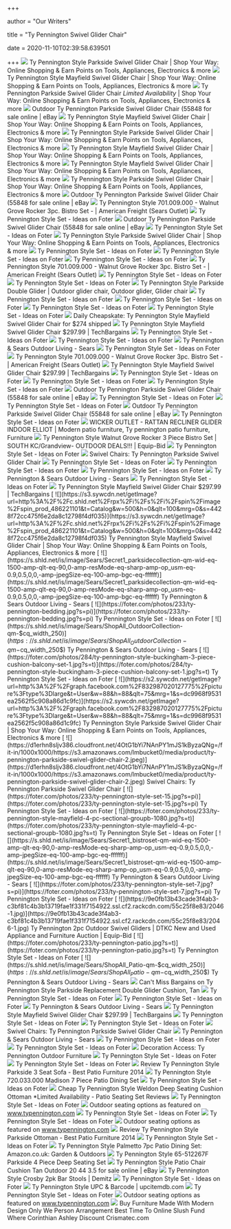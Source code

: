+++
        
author = "Our Writers"
        
title = "Ty Pennington Swivel Glider Chair"
        
date = 2020-11-10T02:39:58.639501
        
+++
[ ![](https://s5.sywcdn.net/getImage?url=http%3A%2F%2Fc.shld.net%2Frpx%2Fi%2Fs%2Fi%2Fspin%2Fimage%2Fspin_prod_1233104412&t=Product&w=1500&h=1500&qlt=100&mrg=1&str=1&s=9e8bcecf74ddfe28c27d87d7c9442fa2)](https://s5.sywcdn.net/getImage?url=http%3A%2F%2Fc.shld.net%2Frpx%2Fi%2Fs%2Fi%2Fspin%2Fimage%2Fspin_prod_1233104412&t=Product&w=1500&h=1500&qlt=100&mrg=1&str=1&s=9e8bcecf74ddfe28c27d87d7c9442fa2) Ty Pennington Style Parkside Swivel Glider Chair | Shop Your Way: Online  Shopping & Earn Points on Tools, Appliances, Electronics & more
[ ![](https://s5.sywcdn.net/getImage?url=http%3A%2F%2Fc.shld.net%2Frpx%2Fi%2Fs%2Fi%2Fspin%2Fimage%2Fspin_prod_246756101&t=Product&w=1500&h=1500&qlt=100&mrg=1&str=1&s=f46880c591983d97d34fa645cb3483fc)](https://s5.sywcdn.net/getImage?url=http%3A%2F%2Fc.shld.net%2Frpx%2Fi%2Fs%2Fi%2Fspin%2Fimage%2Fspin_prod_246756101&t=Product&w=1500&h=1500&qlt=100&mrg=1&str=1&s=f46880c591983d97d34fa645cb3483fc) Ty Pennington Style Mayfield Swivel Glider Chair | Shop Your Way: Online  Shopping & Earn Points on Tools, Appliances, Electronics & more
[ ![](https://s2.sywcdn.net/getImage?url=http%3A%2F%2Fc.shld.net%2Frpx%2Fi%2Fs%2Fi%2Fspin%2F10131052%2Fprod_12259244012&t=Product&w=1500&h=1500&qlt=100&mrg=1&str=1&s=7fdb2fcf6549bb83aaea43e3a72f4fbd)](https://s2.sywcdn.net/getImage?url=http%3A%2F%2Fc.shld.net%2Frpx%2Fi%2Fs%2Fi%2Fspin%2F10131052%2Fprod_12259244012&t=Product&w=1500&h=1500&qlt=100&mrg=1&str=1&s=7fdb2fcf6549bb83aaea43e3a72f4fbd) Ty Pennington Parkside Swivel Glider Chair *Limited Availability* | Shop  Your Way: Online Shopping & Earn Points on Tools, Appliances, Electronics &  more
[ ![](https://i.ebayimg.com/00/s/MzExWDQ1Ng==/z/OKgAAOSwoapfFaDi/$_1.JPG?set_id=8800005007)](https://i.ebayimg.com/00/s/MzExWDQ1Ng==/z/OKgAAOSwoapfFaDi/$_1.JPG?set_id=8800005007) Outdoor Ty Pennington Parkside Swivel Glider Chair (55848 for sale online |  eBay
[ ![](https://s2.sywcdn.net/getImage?url=http%3A%2F%2Fc.shld.net%2Frpx%2Fi%2Fs%2Fi%2Fspin%2Fimage%2Fspin_prod_632892301&t=Product&w=380&h=380&qlt=100&mrg=1&s=bb16a5442268404d69c211e95b7c7caa)](https://s2.sywcdn.net/getImage?url=http%3A%2F%2Fc.shld.net%2Frpx%2Fi%2Fs%2Fi%2Fspin%2Fimage%2Fspin_prod_632892301&t=Product&w=380&h=380&qlt=100&mrg=1&s=bb16a5442268404d69c211e95b7c7caa) Ty Pennington Style Mayfield Swivel Glider Chair | Shop Your Way: Online  Shopping & Earn Points on Tools, Appliances, Electronics & more
[ ![](https://s4.sywcdn.net/getImage?url=http%3A%2F%2Fc.shld.net%2Frpx%2Fi%2Fs%2Fi%2Fspin%2Fimage%2Fspin_prod_915323412&t=Product&w=380&h=380&qlt=100&mrg=1&s=3b790534c9974a18c233d3b7a6a393cd)](https://s4.sywcdn.net/getImage?url=http%3A%2F%2Fc.shld.net%2Frpx%2Fi%2Fs%2Fi%2Fspin%2Fimage%2Fspin_prod_915323412&t=Product&w=380&h=380&qlt=100&mrg=1&s=3b790534c9974a18c233d3b7a6a393cd) Ty Pennington Style Parkside Swivel Glider Chair | Shop Your Way: Online  Shopping & Earn Points on Tools, Appliances, Electronics & more
[ ![](https://s2.sywcdn.net/getImage?url=http%3A%2F%2Fc.shld.net%2Frpx%2Fi%2Fs%2Fi%2Fspin%2Fimage%2Fspin_prod_632892401&t=Product&w=380&h=380&qlt=100&mrg=1&s=f62479b80db14fb3c4341b8762389373)](https://s2.sywcdn.net/getImage?url=http%3A%2F%2Fc.shld.net%2Frpx%2Fi%2Fs%2Fi%2Fspin%2Fimage%2Fspin_prod_632892401&t=Product&w=380&h=380&qlt=100&mrg=1&s=f62479b80db14fb3c4341b8762389373) Ty Pennington Style Mayfield Swivel Glider Chair | Shop Your Way: Online  Shopping & Earn Points on Tools, Appliances, Electronics & more
[ ![](https://s4.sywcdn.net/getImage?url=http%3A%2F%2Fc.shld.net%2Frpx%2Fi%2Fs%2Fi%2Fspin%2Fimage%2Fspin_prod_632892501&t=Product&w=380&h=380&qlt=100&mrg=1&s=ca33ac02cf57f6dc6bd84693505807f8)](https://s4.sywcdn.net/getImage?url=http%3A%2F%2Fc.shld.net%2Frpx%2Fi%2Fs%2Fi%2Fspin%2Fimage%2Fspin_prod_632892501&t=Product&w=380&h=380&qlt=100&mrg=1&s=ca33ac02cf57f6dc6bd84693505807f8) Ty Pennington Style Mayfield Swivel Glider Chair | Shop Your Way: Online  Shopping & Earn Points on Tools, Appliances, Electronics & more
[ ![](https://s4.sywcdn.net/getImage?url=http%3A%2F%2Fc.shld.net%2Frpx%2Fi%2Fs%2Fi%2Fspin%2Fimage%2Fspin_prod_915601212&t=Product&w=380&h=380&qlt=100&mrg=1&s=2078d0d6aeb0a938a0587c870fce4e8a)](https://s4.sywcdn.net/getImage?url=http%3A%2F%2Fc.shld.net%2Frpx%2Fi%2Fs%2Fi%2Fspin%2Fimage%2Fspin_prod_915601212&t=Product&w=380&h=380&qlt=100&mrg=1&s=2078d0d6aeb0a938a0587c870fce4e8a) Ty Pennington Style Parkside Swivel Glider Chair | Shop Your Way: Online  Shopping & Earn Points on Tools, Appliances, Electronics & more
[ ![](https://i.ebayimg.com/images/g/UKUAAOSwy-FfFaDi/s-l640.jpg)](https://i.ebayimg.com/images/g/UKUAAOSwy-FfFaDi/s-l640.jpg) Outdoor Ty Pennington Parkside Swivel Glider Chair (55848 for sale online |  eBay
[ ![](https://c.shld.net/rpx/i/s/i/spin/10154254/prod_1758339012?hei=500&wid=500&sharpen=1)](https://c.shld.net/rpx/i/s/i/spin/10154254/prod_1758339012?hei=500&wid=500&sharpen=1) Ty Pennington Style 701.009.000 - Walnut Grove Rocker 3pc. Bistro Set - |  American Freight (Sears Outlet)
[ ![](https://foter.com/photos/247/ty-pennington-style-parkside-4-piece-deep-seating-set.jpg?s=t)](https://foter.com/photos/247/ty-pennington-style-parkside-4-piece-deep-seating-set.jpg?s=t) Ty Pennington Style Set - Ideas on Foter
[ ![](https://i.ebayimg.com/images/g/A~EAAOSwZp5fFaDi/s-l640.jpg)](https://i.ebayimg.com/images/g/A~EAAOSwZp5fFaDi/s-l640.jpg) Outdoor Ty Pennington Parkside Swivel Glider Chair (55848 for sale online |  eBay
[ ![](https://foter.com/photos/233/deep-seating-wicker-patio-furniture.jpg?s=pi)](https://foter.com/photos/233/deep-seating-wicker-patio-furniture.jpg?s=pi) Ty Pennington Style Set - Ideas on Foter
[ ![](https://s4.sywcdn.net/getImage?url=http%3A%2F%2Fc.shld.net%2Frpx%2Fi%2Fs%2Fi%2Fspin%2Fimage%2Fspin_prod_919706212&t=Product&w=380&h=380&qlt=100&mrg=1&s=41fea1d99aae305cc3d623c5dd01b620)](https://s4.sywcdn.net/getImage?url=http%3A%2F%2Fc.shld.net%2Frpx%2Fi%2Fs%2Fi%2Fspin%2Fimage%2Fspin_prod_919706212&t=Product&w=380&h=380&qlt=100&mrg=1&s=41fea1d99aae305cc3d623c5dd01b620) Ty Pennington Style Parkside Swivel Glider Chair | Shop Your Way: Online  Shopping & Earn Points on Tools, Appliances, Electronics & more
[ ![](https://foter.com/photos/title/ty-pennington-style-set.jpg)](https://foter.com/photos/title/ty-pennington-style-set.jpg) Ty Pennington Style Set - Ideas on Foter
[ ![](https://foter.com/photos/313/ty-pennington-style-parkside-lounge-chair.jpg?s=t)](https://foter.com/photos/313/ty-pennington-style-parkside-lounge-chair.jpg?s=t) Ty Pennington Style Set - Ideas on Foter
[ ![](https://foter.com/photos/284/ty-pennington-style-kesey-3pc-bistro-set.jpg?s=t)](https://foter.com/photos/284/ty-pennington-style-kesey-3pc-bistro-set.jpg?s=t) Ty Pennington Style Set - Ideas on Foter
[ ![](https://i.sears.com/s/i/spin/10154254/prod_1758338712)](https://i.sears.com/s/i/spin/10154254/prod_1758338712) Ty Pennington Style 701.009.000 - Walnut Grove Rocker 3pc. Bistro Set - |  American Freight (Sears Outlet)
[ ![](https://foter.com/photos/233/ty-pennington-bedding-sets.jpg?s=pi)](https://foter.com/photos/233/ty-pennington-bedding-sets.jpg?s=pi) Ty Pennington Style Set - Ideas on Foter
[ ![](https://foter.com/photos/284/ty-pennington-style-parkside-3-piece-bar-set-3.jpg?s=pi)](https://foter.com/photos/284/ty-pennington-style-parkside-3-piece-bar-set-3.jpg?s=pi) Ty Pennington Style Set - Ideas on Foter
[ ![](https://i.pinimg.com/originals/dd/d5/3a/ddd53aebf75f41d38a7e33c7fecaa720.jpg)](https://i.pinimg.com/originals/dd/d5/3a/ddd53aebf75f41d38a7e33c7fecaa720.jpg) Ty Pennington Style Parkside Double Glider | Outdoor glider chair, Outdoor  glider, Glider chair
[ ![](https://foter.com/photos/284/ty-pennington-style-kesey-7-piece-dining-set-3.jpg?s=t)](https://foter.com/photos/284/ty-pennington-style-kesey-7-piece-dining-set-3.jpg?s=t) Ty Pennington Style Set - Ideas on Foter
[ ![](https://foter.com/photos/233/ty-pennington-comforter-sets.jpg?s=pi)](https://foter.com/photos/233/ty-pennington-comforter-sets.jpg?s=pi) Ty Pennington Style Set - Ideas on Foter
[ ![](https://foter.com/photos/284/ty-pennington-style-bryant-7-piece-sling-dining-set.jpg?s=pi)](https://foter.com/photos/284/ty-pennington-style-bryant-7-piece-sling-dining-set.jpg?s=pi) Ty Pennington Style Set - Ideas on Foter
[ ![](https://foter.com/photos/233/ty-pennington-style-marco-island-5-piece-chat-set-2.jpg?s=t)](https://foter.com/photos/233/ty-pennington-style-marco-island-5-piece-chat-set-2.jpg?s=t) Ty Pennington Style Set - Ideas on Foter
[ ![](https://2.bp.blogspot.com/-0Osx9cMahwg/VZSuzqCy2sI/AAAAAAAA8bM/vx_C1I2wma8/w1200-h630-p-k-no-nu/swivel%2Bglider.jpg)](https://2.bp.blogspot.com/-0Osx9cMahwg/VZSuzqCy2sI/AAAAAAAA8bM/vx_C1I2wma8/w1200-h630-p-k-no-nu/swivel%2Bglider.jpg) Daily Cheapskate: Ty Pennington Style Mayfield Swivel Glider Chair for $274  shipped
[ ![](https://www.techbargains.com/imagery/deals/9617.fit:lim_size:200x200_v:1592980814.jpg)](https://www.techbargains.com/imagery/deals/9617.fit:lim_size:200x200_v:1592980814.jpg) Ty Pennington Style Mayfield Swivel Glider Chair $297.99 | TechBargains
[ ![](https://foter.com/photos/233/sears-ty-pennington-patio-set.jpg?s=t)](https://foter.com/photos/233/sears-ty-pennington-patio-set.jpg?s=t) Ty Pennington Style Set - Ideas on Foter
[ ![](https://foter.com/photos/233/ty-pennington-style-set-3.jpg?s=t)](https://foter.com/photos/233/ty-pennington-style-set-3.jpg?s=t) Ty Pennington Style Set - Ideas on Foter
[ ![](https://s.shld.net/is/image/Sears/TyP_parksideDeep-qm-wid-eq-1500-amp-qlt-eq-90,0-amp-resMode-eq-sharp-amp-op_usm-eq-0.9,0.5,0,0,-amp-jpegSize-eq-100-amp-bgc-eq-ffffff)](https://s.shld.net/is/image/Sears/TyP_parksideDeep-qm-wid-eq-1500-amp-qlt-eq-90,0-amp-resMode-eq-sharp-amp-op_usm-eq-0.9,0.5,0,0,-amp-jpegSize-eq-100-amp-bgc-eq-ffffff) Ty Pennington & Sears Outdoor Living - Sears
[ ![](https://foter.com/photos/233/sears-outdoor-furniture-ty-pennington.jpg?s=pi)](https://foter.com/photos/233/sears-outdoor-furniture-ty-pennington.jpg?s=pi) Ty Pennington Style Set - Ideas on Foter
[ ![](https://i.sears.com/s/i/spin/10154254/prod_1758338812)](https://i.sears.com/s/i/spin/10154254/prod_1758338812) Ty Pennington Style 701.009.000 - Walnut Grove Rocker 3pc. Bistro Set - |  American Freight (Sears Outlet)
[ ![](https://www.techbargains.com/imagery/deals/17187.fit:lim_size:200x200_v:1592980364.jpg)](https://www.techbargains.com/imagery/deals/17187.fit:lim_size:200x200_v:1592980364.jpg) Ty Pennington Style Mayfield Swivel Glider Chair $297.99 | TechBargains
[ ![](https://foter.com/photos/284/ty-pennington-style-parkside-3-piece-bar-set-1.jpg?s=pi)](https://foter.com/photos/284/ty-pennington-style-parkside-3-piece-bar-set-1.jpg?s=pi) Ty Pennington Style Set - Ideas on Foter
[ ![](https://foter.com/photos/233/ty-pennington-style-set-4.jpg?s=t)](https://foter.com/photos/233/ty-pennington-style-set-4.jpg?s=t) Ty Pennington Style Set - Ideas on Foter
[ ![](https://foter.com/photos/233/sears-ty-pennington-patio-furniture.jpg?s=pi)](https://foter.com/photos/233/sears-ty-pennington-patio-furniture.jpg?s=pi) Ty Pennington Style Set - Ideas on Foter
[ ![](https://i.ebayimg.com/thumbs/images/g/P-UAAOSwHUdfUqTN/s-l200.jpg)](https://i.ebayimg.com/thumbs/images/g/P-UAAOSwHUdfUqTN/s-l200.jpg) Outdoor Ty Pennington Parkside Swivel Glider Chair (55848 for sale online |  eBay
[ ![](https://foter.com/photos/233/ty-pennington-parkside.jpg?s=pi)](https://foter.com/photos/233/ty-pennington-parkside.jpg?s=pi) Ty Pennington Style Set - Ideas on Foter
[ ![](https://foter.com/photos/233/ty-pennington-style-set-16.jpg?s=pi)](https://foter.com/photos/233/ty-pennington-style-set-16.jpg?s=pi) Ty Pennington Style Set - Ideas on Foter
[ ![](https://i.ebayimg.com/thumbs/images/g/8gUAAOSwOQ9fSCLN/s-l200.jpg)](https://i.ebayimg.com/thumbs/images/g/8gUAAOSwOQ9fSCLN/s-l200.jpg) Outdoor Ty Pennington Parkside Swivel Glider Chair (55848 for sale online |  eBay
[ ![](https://foter.com/photos/233/ty-pennington-outdoor-furniture.jpg?s=pi)](https://foter.com/photos/233/ty-pennington-outdoor-furniture.jpg?s=pi) Ty Pennington Style Set - Ideas on Foter
[ ![](https://i.pinimg.com/originals/f5/6b/78/f56b78ac48d56194599e2821fa33a42c.jpg)](https://i.pinimg.com/originals/f5/6b/78/f56b78ac48d56194599e2821fa33a42c.jpg) WICKER OUTLET - RATTAN RECLINER GLIDER INDOOR ELLIOT | Modern patio  furniture, Ty pennington patio furniture, Furniture
[ ![](https://18cfdfd73150f69310ab-4d842a0601d0ae955a714605e7fb6d6f.ssl.cf2.rackcdn.com/1238/186154.jpg)](https://18cfdfd73150f69310ab-4d842a0601d0ae955a714605e7fb6d6f.ssl.cf2.rackcdn.com/1238/186154.jpg) Ty Pennington Style Walnut Grove Rocker 3 Piece Bistro Set | SOUTH  KC/Grandview- OUTDOOR DEALS!!! | Equip-Bid
[ ![](https://foter.com/photos/284/ty-pennington-style-set-7.jpg?s=pi)](https://foter.com/photos/284/ty-pennington-style-set-7.jpg?s=pi) Ty Pennington Style Set - Ideas on Foter
[ ![](http://patken.club/image_uploads/se/furniture-searsr-patio-ty-pennington-sets-covers_modern-patio-and-furniture-700x450.jpg)](http://patken.club/image_uploads/se/furniture-searsr-patio-ty-pennington-sets-covers_modern-patio-and-furniture-700x450.jpg) Swivel Chairs: Ty Pennington Parkside Swivel Glider Chair
[ ![](https://foter.com/photos/233/ty-pennington-style-madison-7-piece-patio-dining-set-limited-availability-5.jpg?s=t)](https://foter.com/photos/233/ty-pennington-style-madison-7-piece-patio-dining-set-limited-availability-5.jpg?s=t) Ty Pennington Style Set - Ideas on Foter
[ ![](https://foter.com/photos/233/ty-pennington-style-set-18.jpg?s=pi)](https://foter.com/photos/233/ty-pennington-style-set-18.jpg?s=pi) Ty Pennington Style Set - Ideas on Foter
[ ![](https://foter.com/photos/233/ty-pennington-style-set-17.jpg?s=pi)](https://foter.com/photos/233/ty-pennington-style-set-17.jpg?s=pi) Ty Pennington Style Set - Ideas on Foter
[ ![](https://s.shld.net/is/image/Sears/TyPennington2015_hero-qm-wid-eq-1500-amp-qlt-eq-90,0-amp-resMode-eq-sharp-amp-op_usm-eq-0.9,0.5,0,0,-amp-jpegSize-eq-100-amp-bgc-eq-ffffff)](https://s.shld.net/is/image/Sears/TyPennington2015_hero-qm-wid-eq-1500-amp-qlt-eq-90,0-amp-resMode-eq-sharp-amp-op_usm-eq-0.9,0.5,0,0,-amp-jpegSize-eq-100-amp-bgc-eq-ffffff) Ty Pennington & Sears Outdoor Living - Sears
[ ![](https://foter.com/photos/233/ty-pennington-style-set-21.jpg?s=pi)](https://foter.com/photos/233/ty-pennington-style-set-21.jpg?s=pi) Ty Pennington Style Set - Ideas on Foter
[ ![](https://www.techbargains.com/imagery/deals/206002.fit:lim_size:200x200_v:1592954326.jpg)](https://www.techbargains.com/imagery/deals/206002.fit:lim_size:200x200_v:1592954326.jpg) Ty Pennington Style Mayfield Swivel Glider Chair $297.99 | TechBargains
[ ![](https://s3.sywcdn.net/getImage?url=http%3A%2F%2Fc.shld.net%2Frpx%2Fi%2Fs%2Fi%2Fspin%2Fimage%2Fspin_prod_486221101&t=Catalog&w=500&h=0&qlt=100&mrg=0&s=4428f72cc475f6e2da8c12798f4df035)](https://s3.sywcdn.net/getImage?url=http%3A%2F%2Fc.shld.net%2Frpx%2Fi%2Fs%2Fi%2Fspin%2Fimage%2Fspin_prod_486221101&t=Catalog&w=500&h=0&qlt=100&mrg=0&s=4428f72cc475f6e2da8c12798f4df035) Ty Pennington Style Mayfield Swivel Glider Chair | Shop Your Way: Online  Shopping & Earn Points on Tools, Appliances, Electronics & more
[ ![](https://s.shld.net/is/image/Sears/Secret1_parksidecollection-qm-wid-eq-1500-amp-qlt-eq-90,0-amp-resMode-eq-sharp-amp-op_usm-eq-0.9,0.5,0,0,-amp-jpegSize-eq-100-amp-bgc-eq-ffffff)](https://s.shld.net/is/image/Sears/Secret1_parksidecollection-qm-wid-eq-1500-amp-qlt-eq-90,0-amp-resMode-eq-sharp-amp-op_usm-eq-0.9,0.5,0,0,-amp-jpegSize-eq-100-amp-bgc-eq-ffffff) Ty Pennington & Sears Outdoor Living - Sears
[ ![](https://foter.com/photos/233/ty-pennington-bedding.jpg?s=pi)](https://foter.com/photos/233/ty-pennington-bedding.jpg?s=pi) Ty Pennington Style Set - Ideas on Foter
[ ![](https://s.shld.net/is/image/Sears/ShopAll_OutdoorCollection-qm-$cq_width_250$)](https://s.shld.net/is/image/Sears/ShopAll_OutdoorCollection-qm-$cq_width_250$) Ty Pennington & Sears Outdoor Living - Sears
[ ![](https://foter.com/photos/284/ty-pennington-style-buckingham-3-piece-cushion-balcony-set-1.jpg?s=t)](https://foter.com/photos/284/ty-pennington-style-buckingham-3-piece-cushion-balcony-set-1.jpg?s=t) Ty Pennington Style Set - Ideas on Foter
[ ![](https://s2.sywcdn.net/getImage?url=http%3A%2F%2Fgraph.facebook.com%2F832987020127775%2Fpicture%3Ftype%3Dlarge&t=User&w=88&h=88&qlt=75&mrg=1&s=dc9968f9531ea2562f5c908a86d1c9fc)](https://s2.sywcdn.net/getImage?url=http%3A%2F%2Fgraph.facebook.com%2F832987020127775%2Fpicture%3Ftype%3Dlarge&t=User&w=88&h=88&qlt=75&mrg=1&s=dc9968f9531ea2562f5c908a86d1c9fc) Ty Pennington Style Parkside Swivel Glider Chair | Shop Your Way: Online  Shopping & Earn Points on Tools, Appliances, Electronics & more
[ ![](https://d1erhn8sljv386.cloudfront.net/4OtG1bYi7NAnPY1mJS1kByzaQNg=/fit-in/1000x1000/https://s3.amazonaws.com/lmbucket0/media/product/ty-pennington-parkside-swivel-glider-chair-2.jpeg)](https://d1erhn8sljv386.cloudfront.net/4OtG1bYi7NAnPY1mJS1kByzaQNg=/fit-in/1000x1000/https://s3.amazonaws.com/lmbucket0/media/product/ty-pennington-parkside-swivel-glider-chair-2.jpeg) Swivel Chairs: Ty Pennington Parkside Swivel Glider Chair
[ ![](https://foter.com/photos/233/ty-pennington-style-set-15.jpg?s=pi)](https://foter.com/photos/233/ty-pennington-style-set-15.jpg?s=pi) Ty Pennington Style Set - Ideas on Foter
[ ![](https://foter.com/photos/233/ty-pennington-style-mayfield-4-pc-sectional-groupb-1080.jpg?s=t)](https://foter.com/photos/233/ty-pennington-style-mayfield-4-pc-sectional-groupb-1080.jpg?s=t) Ty Pennington Style Set - Ideas on Foter
[ ![](https://s.shld.net/is/image/Sears/Secret1_bistroset-qm-wid-eq-1500-amp-qlt-eq-90,0-amp-resMode-eq-sharp-amp-op_usm-eq-0.9,0.5,0,0,-amp-jpegSize-eq-100-amp-bgc-eq-ffffff)](https://s.shld.net/is/image/Sears/Secret1_bistroset-qm-wid-eq-1500-amp-qlt-eq-90,0-amp-resMode-eq-sharp-amp-op_usm-eq-0.9,0.5,0,0,-amp-jpegSize-eq-100-amp-bgc-eq-ffffff) Ty Pennington & Sears Outdoor Living - Sears
[ ![](https://foter.com/photos/233/ty-pennington-style-set-7.jpg?s=pi)](https://foter.com/photos/233/ty-pennington-style-set-7.jpg?s=pi) Ty Pennington Style Set - Ideas on Foter
[ ![](https://9e0fb13b43cade3f4ab3-c3bf81c4b3b13719fae1f331f7154922.ssl.cf2.rackcdn.com/55c25f8e83/2046-1.jpg)](https://9e0fb13b43cade3f4ab3-c3bf81c4b3b13719fae1f331f7154922.ssl.cf2.rackcdn.com/55c25f8e83/2046-1.jpg) Ty Pennington 2pc Outdoor Swivel Gliders | DTKC New and Used Appliance and  Furniture Auction | Equip-Bid
[ ![](https://foter.com/photos/233/ty-pennington-patio.jpg?s=t)](https://foter.com/photos/233/ty-pennington-patio.jpg?s=t) Ty Pennington Style Set - Ideas on Foter
[ ![](https://s.shld.net/is/image/Sears/ShopAll_Patio-qm-$cq_width_250$)](https://s.shld.net/is/image/Sears/ShopAll_Patio-qm-$cq_width_250$) Ty Pennington & Sears Outdoor Living - Sears
[ ![](https://images.prod.meredith.com/product/7e0587c2a824155468742f7443395688/906a0d86ada46d8959c77edd969a13a7d0c7fd0e90f7d18fcc5aad233705c02d/l/ty-pennington-style-parkside-replacement-double-glider-cushion-tan)](https://images.prod.meredith.com/product/7e0587c2a824155468742f7443395688/906a0d86ada46d8959c77edd969a13a7d0c7fd0e90f7d18fcc5aad233705c02d/l/ty-pennington-style-parkside-replacement-double-glider-cushion-tan) Can't Miss Bargains on Ty Pennington Style Parkside Replacement Double  Glider Cushion, Tan
[ ![](https://foter.com/photos/233/ty-pennington-furniture.jpg?s=pi)](https://foter.com/photos/233/ty-pennington-furniture.jpg?s=pi) Ty Pennington Style Set - Ideas on Foter
[ ![](https://foter.com/photos/233/sears-ty-pennington-outdoor-furniture.jpg?s=pi)](https://foter.com/photos/233/sears-ty-pennington-outdoor-furniture.jpg?s=pi) Ty Pennington Style Set - Ideas on Foter
[ ![](https://s.shld.net/is/image/Sears/Vid1_LayZboyCharlottev3-qm-wid-eq-1500-amp-qlt-eq-90,0-amp-resMode-eq-sharp-amp-op_usm-eq-0.9,0.5,0,0,-amp-jpegSize-eq-100-amp-bgc-eq-ffffff)](https://s.shld.net/is/image/Sears/Vid1_LayZboyCharlottev3-qm-wid-eq-1500-amp-qlt-eq-90,0-amp-resMode-eq-sharp-amp-op_usm-eq-0.9,0.5,0,0,-amp-jpegSize-eq-100-amp-bgc-eq-ffffff) Ty Pennington & Sears Outdoor Living - Sears
[ ![](https://www.techbargains.com/imagery/deals/48163.fit:lim_size:200x200_v:1592973139.jpg)](https://www.techbargains.com/imagery/deals/48163.fit:lim_size:200x200_v:1592973139.jpg) Ty Pennington Style Mayfield Swivel Glider Chair $297.99 | TechBargains
[ ![](https://foter.com/photos/233/ty-pennington-sears-patio-furniture.jpg?s=pi)](https://foter.com/photos/233/ty-pennington-sears-patio-furniture.jpg?s=pi) Ty Pennington Style Set - Ideas on Foter
[ ![](https://foter.com/photos/284/ty-pennington-style-set-9.jpg?s=pi)](https://foter.com/photos/284/ty-pennington-style-set-9.jpg?s=pi) Ty Pennington Style Set - Ideas on Foter
[ ![](https://lh6.googleusercontent.com/proxy/qzNX1eq5nDu-IAssHW8n_olGtpT0dqSkJT5OaAFMb-A65Lv6VoWrOcp9Zm7BE2GN8kRgr8SBGSwu6ziHWUZMq71I63_RFtiNSOCC8F9A=s0-d)](https://lh6.googleusercontent.com/proxy/qzNX1eq5nDu-IAssHW8n_olGtpT0dqSkJT5OaAFMb-A65Lv6VoWrOcp9Zm7BE2GN8kRgr8SBGSwu6ziHWUZMq71I63_RFtiNSOCC8F9A=s0-d) Swivel Chairs: Ty Pennington Parkside Swivel Glider Chair
[ ![](https://s.shld.net/is/image/Sears/Vid1_LayZboyEmmetV3-qm-wid-eq-1500-amp-qlt-eq-90,0-amp-resMode-eq-sharp-amp-op_usm-eq-0.9,0.5,0,0,-amp-jpegSize-eq-100-amp-bgc-eq-ffffff)](https://s.shld.net/is/image/Sears/Vid1_LayZboyEmmetV3-qm-wid-eq-1500-amp-qlt-eq-90,0-amp-resMode-eq-sharp-amp-op_usm-eq-0.9,0.5,0,0,-amp-jpegSize-eq-100-amp-bgc-eq-ffffff) Ty Pennington & Sears Outdoor Living - Sears
[ ![](https://foter.com/photos/233/ty-pennington-style-set-14.jpg?s=pi)](https://foter.com/photos/233/ty-pennington-style-set-14.jpg?s=pi) Ty Pennington Style Set - Ideas on Foter
[ ![](https://foter.com/photos/233/ty-pennington-style-set-20.jpg?s=pi)](https://foter.com/photos/233/ty-pennington-style-set-20.jpg?s=pi) Ty Pennington Style Set - Ideas on Foter
[ ![](http://www.gardenwinds.com/images/ty_pennington_mayfield_patio_v3.jpg)](http://www.gardenwinds.com/images/ty_pennington_mayfield_patio_v3.jpg) Decoration Access: Ty Pennington Outdoor Furniture
[ ![](https://foter.com/photos/233/ty-pennington-style.jpg?s=pi)](https://foter.com/photos/233/ty-pennington-style.jpg?s=pi) Ty Pennington Style Set - Ideas on Foter
[ ![](https://foter.com/photos/284/ty-pennington-style-freeport-4-piece-seating-set-2.jpg?s=t)](https://foter.com/photos/284/ty-pennington-style-freeport-4-piece-seating-set-2.jpg?s=t) Ty Pennington Style Set - Ideas on Foter
[ ![](http://c.shld.net/rpx/i/s/i/spin/image/spin_prod_913929912)](http://c.shld.net/rpx/i/s/i/spin/image/spin_prod_913929912) Review Ty Pennington Style Parkside 3 Seat Sofa - Best Patio Furniture 2014
[ ![](https://i.sears.com/s/i/spin/image/spin_prod_914823312?wid=600&hei=600&op_sharpen=1)](https://i.sears.com/s/i/spin/image/spin_prod_914823312?wid=600&hei=600&op_sharpen=1) Ty Pennington Style 720.033.000 Madison 7 Piece Patio Dining Set
[ ![](https://foter.com/photos/233/ty-pennington-style-walken-6-piece-seating-set-3.jpg?s=t)](https://foter.com/photos/233/ty-pennington-style-walken-6-piece-seating-set-3.jpg?s=t) Ty Pennington Style Set - Ideas on Foter
[ ![](http://images.prosperentcdn.com/images/250x250/c.shld.net/rpx/i/s/i/spin/image/spin_prod_760385512)](http://images.prosperentcdn.com/images/250x250/c.shld.net/rpx/i/s/i/spin/image/spin_prod_760385512) Cheap Ty Pennington Style Weldon Deep Seating Cushion Ottoman *Limited  Availability - Patio Seating Set Reviews
[ ![](https://foter.com/photos/284/ty-pennington-style-kesey-4pc-seating-set.jpg?s=t)](https://foter.com/photos/284/ty-pennington-style-kesey-4pc-seating-set.jpg?s=t) Ty Pennington Style Set - Ideas on Foter
[ ![](http://typennington.com/wp-content/uploads/2013/04/Vintage-Modern.jpg)](http://typennington.com/wp-content/uploads/2013/04/Vintage-Modern.jpg) Outdoor seating options as featured on www.typennington.com
[ ![](https://foter.com/photos/233/ty-pennington-style-mayfield-complete-collection-outdoor-living-patio-furniture-casual-seating-sets.jpg?s=t)](https://foter.com/photos/233/ty-pennington-style-mayfield-complete-collection-outdoor-living-patio-furniture-casual-seating-sets.jpg?s=t) Ty Pennington Style Set - Ideas on Foter
[ ![](https://foter.com/photos/233/kmart-ty-pennington-style-mayfield-4-pc-deep-seating-set-675.jpg?s=t)](https://foter.com/photos/233/kmart-ty-pennington-style-mayfield-4-pc-deep-seating-set-675.jpg?s=t) Ty Pennington Style Set - Ideas on Foter
[ ![](https://typennington.com/wp-content/uploads/2013/04/Summer-Seating-Feat.jpg)](https://typennington.com/wp-content/uploads/2013/04/Summer-Seating-Feat.jpg) Outdoor seating options as featured on www.typennington.com
[ ![](http://c.shld.net/rpx/i/s/i/spin/image/spin_prod_919437012)](http://c.shld.net/rpx/i/s/i/spin/image/spin_prod_919437012) Review Ty Pennington Style Parkside Ottoman - Best Patio Furniture 2014
[ ![](https://foter.com/photos/284/ty-pennington-style-bryant-7-piece-sling-dining-set-3.jpg?s=t)](https://foter.com/photos/284/ty-pennington-style-bryant-7-piece-sling-dining-set-3.jpg?s=t) Ty Pennington Style Set - Ideas on Foter
[ ![](https://images-na.ssl-images-amazon.com/images/I/51Uf3%2BMeCdL._AC_.jpg)](https://images-na.ssl-images-amazon.com/images/I/51Uf3%2BMeCdL._AC_.jpg) Ty Pennington Style Palmetto 7pc Patio Dining Set: Amazon.co.uk: Garden &  Outdoors
[ ![](https://i.sears.com/s/i/spin/image/spin_prod_914037812?wid=600&hei=600&op_sharpen=1)](https://i.sears.com/s/i/spin/image/spin_prod_914037812?wid=600&hei=600&op_sharpen=1) Ty Pennington Style 65-512267F Parkside 4 Piece Deep Seating Set
[ ![](https://i.ebayimg.com/images/g/3UgAAOSwTXRbFe-a/s-l1600.jpg)](https://i.ebayimg.com/images/g/3UgAAOSwTXRbFe-a/s-l1600.jpg) Ty Pennington Style Patio Chair Cushion Tan Outdoor 20 44 3.5 for sale  online | eBay
[ ![](http://c.shld.net/rpx/i/s/i/spin/image/spin_prod_770028012)](http://c.shld.net/rpx/i/s/i/spin/image/spin_prod_770028012) Ty Pennington Style Crosby 2pk Bar Stools | Demitz
[ ![](https://foter.com/photos/233/ty-pennington-style-set-19.jpg?s=pi)](https://foter.com/photos/233/ty-pennington-style-set-19.jpg?s=pi) Ty Pennington Style Set - Ideas on Foter
[ ![](http://c.shld.net/rpx/i/s/i/spin/image/spin_prod_1228188512)](http://c.shld.net/rpx/i/s/i/spin/image/spin_prod_1228188512) Ty Pennington Style UPC & Barcode | upcitemdb.com
[ ![](https://foter.com/photos/284/ty-pennington-style-ty-del-sol-4-pc-chat-set.jpg?s=pi)](https://foter.com/photos/284/ty-pennington-style-ty-del-sol-4-pc-chat-set.jpg?s=pi) Ty Pennington Style Set - Ideas on Foter
[ ![](http://typennington.com/wp-content/uploads/2013/04/Soft-Seats.jpg)](http://typennington.com/wp-content/uploads/2013/04/Soft-Seats.jpg) Outdoor seating options as featured on www.typennington.com
[ ![](http://www.crismatec.com/python/mo/furniture-clic-black-swivel-design-of-choo_furniture-arrangement-701x451.jpg)](http://www.crismatec.com/python/mo/furniture-clic-black-swivel-design-of-choo_furniture-arrangement-701x451.jpg) Buy Furniture Made With Modern Design Only We Person Arrangement Best Time  To Online Slush Fund Where Corinthian Ashley Discount Crismatec.com
